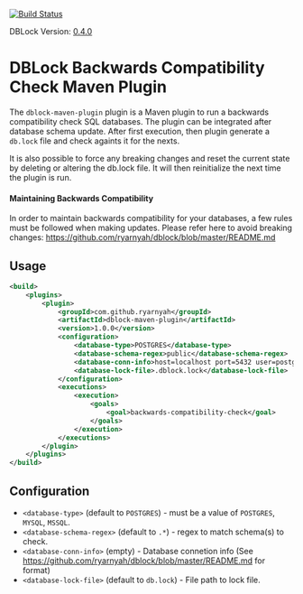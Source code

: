 [![Build Status](https://travis-ci.org/ryarnyah/dblock-maven-plugin.svg?branch=master)](https://travis-ci.org/ryarnyah/dblock-maven-plugin) 

DBLock Version: [0.4.0](https://github.com/ryarnyah/dblock/releases/tag/0.4.0)

# DBLock Backwards Compatibility Check Maven Plugin

The <code>dblock-maven-plugin</code> plugin is a Maven plugin to run a backwards compatibility 
check SQL databases. The plugin can be integrated after database schema update.
After first execution, then plugin generate a `db.lock` file and check againts it
for the nexts.

It is also possible to force any breaking changes and reset the current state
by deleting or altering the db.lock file. It will then reinitialize the next time the
plugin is run.

#### Maintaining Backwards Compatibility
In order to maintain backwards compatibility for your databases, a few
rules must be followed when making updates. Please refer here to avoid breaking changes:
https://github.com/ryarnyah/dblock/blob/master/README.md

## Usage

```xml
<build>
    <plugins>
        <plugin>
            <groupId>com.github.ryarnyah</groupId>
            <artifactId>dblock-maven-plugin</artifactId>
            <version>1.0.0</version>
            <configuration>
                <database-type>POSTGRES</database-type>
                <database-schema-regex>public</database-schema-regex>
                <database-conn-info>host=localhost port=5432 user=postgres dbname=test sslmode=disable password=postgres</database-conn-info>
                <database-lock-file>.dblock.lock</database-lock-file>
            </configuration>
            <executions>
                <execution>
                    <goals>
                        <goal>backwards-compatibility-check</goal>
                    </goals>
                </execution>
            </executions>
        </plugin>
    </plugins>
</build>
```

## Configuration

* `<database-type>` (default to `POSTGRES`) - must be a value of `POSTGRES`, `MYSQL`, `MSSQL`.
* `<database-schema-regex>` (default to `.*`) - regex to match schema(s) to check.
* `<database-conn-info>` (empty) - Database connetion info (See https://github.com/ryarnyah/dblock/blob/master/README.md for format)
* `<database-lock-file>` (default to `db.lock`) - File path to lock file.
